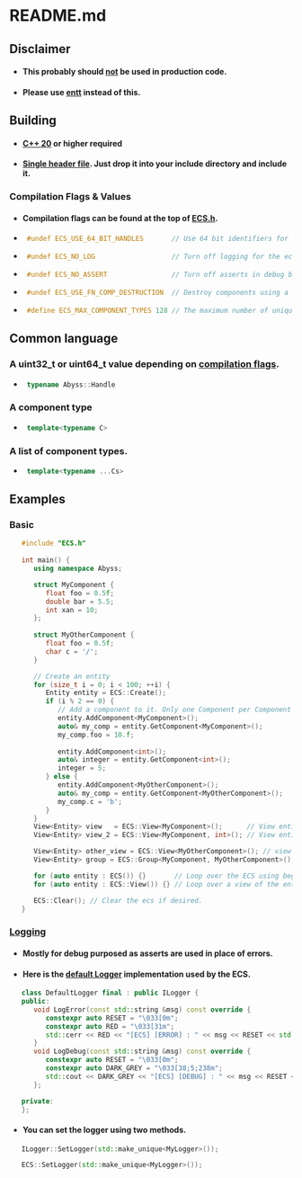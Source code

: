 # README.md

## Disclaimer
   * #### This probably should <u>not</u> be used in production code. 
   * #### Please use [entt](https://github.com/skypjack/entt) instead of this.

## Building
   * #### <u>C++ 20</u> or higher required

   * #### <u>Single header file</u>.  Just drop it into your include directory and include it.


### Compilation Flags & Values
   * #### Compilation flags can be found at the top of [ECS.h](Source/ECS.h#L17).

   * ```cpp    
      #undef ECS_USE_64_BIT_HANDLES       // Use 64 bit identifiers for entities instead of 32 bit.
      ```     
   * ```cpp    
      #undef ECS_NO_LOG                   // Turn off logging for the ecs entirely (including errors).
      ```   
   * ```cpp    
      #undef ECS_NO_ASSERT                // Turn off asserts in debug builds. (in release it is off by default).
      ```   
   * ```cpp    
      #undef ECS_USE_FN_COMP_DESTRUCTION  // Destroy components using a stack of functions rather than a vector unique_ptr registries.
      ```      
   * ```cpp
      #define ECS_MAX_COMPONENT_TYPES 128 // The maximum number of unique component types. (this will determine the size of the bitset used for checking if an entity has a component).
      ```
      
## Common language

### A uint32_t or uint64_t value depending on [compilation flags](Source/ECS.h#L31).

 * ```cpp    
    typename Abyss::Handle 
    ```
### A component type

 * ```cpp    
    template<typename C> 
    ```
### A list of component types.

 * ```cpp    
    template<typename ...Cs>
    ``` 



## Examples

### Basic
   ```cpp
      #include "ECS.h"
      
      int main() {
         using namespace Abyss;

         struct MyComponent {
            float foo = 0.5f;
            double bar = 5.5; 
            int xan = 10; 
         };
         
         struct MyOtherComponent {
            float foo = 0.5f;
            char c = '/';
         }

         // Create an entity      
         for (size_t i = 0; i < 100; ++i) {
            Entity entity = ECS::Create();
            if (i % 2 == 0) {
               // Add a component to it. Only one Component per Component Type allowed.
               entity.AddComponent<MyComponent>();
               auto& my_comp = entity.GetComponent<MyComponent>();
               my_comp.foo = 10.f;
               
               entity.AddComponent<int>();
               auto& integer = entity.GetComponent<int>();
               integer = 5;
            } else {
               entity.AddComponent<MyOtherComponent>();
               auto& my_comp = entity.GetComponent<MyOtherComponent>();
               my_comp.c = 'b';
            }
         }
         View<Entity> view   = ECS::View<MyComponent>();      // View entities that have MyComponent
         View<Entity> view_2 = ECS::View<MyComponent, int>(); // View entities that have MyComponent AND int components.

         View<Entity> other_view = ECS::View<MyOtherComponent>(); // view entities that have MyOtherComponent
         View<Entity> group = ECS::Group<MyComponent, MyOtherComponent>(); // group entites that have either MyComponent OR MyOtherComponent.

         for (auto entity : ECS()) {}       // Loop over the ECS using begin and end. Perferred over ECS::View().
         for (auto entity : ECS::View()) {} // Loop over a view of the entire ECS 

         ECS::Clear(); // Clear the ecs if desired.
      }

   ```

### [Logging](./Source/ECS.h#L156) 
   * #### Mostly for debug purposed as asserts are used in place of errors.
   * #### Here is the [default Logger](./Source/ECS.h#L181) implementation used by the ECS.

   ```cpp
      class DefaultLogger final : public ILogger {
      public:
         void LogError(const std::string &msg) const override {
            constexpr auto RESET = "\033[0m";
            constexpr auto RED = "\033[31m";
            std::cerr << RED << "[ECS] [ERROR] : " << msg << RESET << std::endl;
         }
         void LogDebug(const std::string &msg) const override {
            constexpr auto RESET = "\033[0m";
            constexpr auto DARK_GREY = "\033[38;5;238m";
            std::cout << DARK_GREY << "[ECS] [DEBUG] : " << msg << RESET << std::endl;
         };

      private:
      };
   ```

   * #### You can set the logger using two methods.

   ```cpp
      ILogger::SetLogger(std::make_unique<MyLogger>());
   ```
   ```cpp
      ECS::SetLogger(std::make_unique<MyLogger>());
   ```


